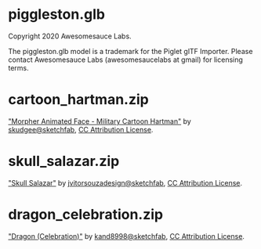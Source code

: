 # piggleston.glb

Copyright 2020 Awesomesauce Labs.

The piggleston.glb model is a trademark for the Piglet glTF Importer. Please contact Awesomesauce Labs (awesomesaucelabs at gmail) for licensing terms.

# cartoon_hartman.zip

["Morpher Animated Face - Military Cartoon Hartman"](https://sketchfab.com/3d-models/morpher-animated-face-military-cartoon-hartman-538a674c39e24c15965231ab2bdb656a) by [skudgee@sketchfab](https://sketchfab.com/skudgee), [CC Attribution License](https://creativecommons.org/licenses/by/4.0/).

# skull_salazar.zip

["Skull Salazar"](https://sketchfab.com/3d-models/scifi-gun-04a9f3ccb5b14dc38a28b27c1916e18e) by [jvitorsouzadesign@sketchfab](https://sketchfab.com/jvitorsouzadesign), [CC Attribution License](https://creativecommons.org/licenses/by/4.0/).

# dragon_celebration.zip

["Dragon (Celebration)"](https://sketchfab.com/3d-models/dragon-celebration-2d0973f9e6514c0d93ec2230d4807dd2) by [kand8998@sketchfab](https://sketchfab.com/KaitlynAndrus), [CC Attribution License](https://creativecommons.org/licenses/by/4.0/).
